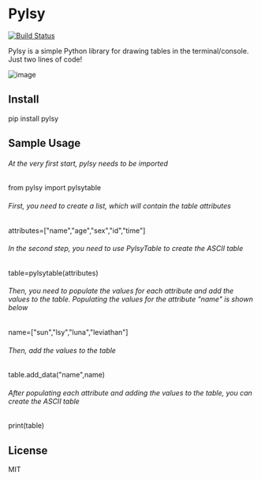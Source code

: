 #  Pylsy

[![Build Status](https://travis-ci.org/Leviathan1995/Pylsy.svg?branch=master)](https://travis-ci.org/Leviathan1995/Pylsy)

Pylsy is a simple Python library for drawing tables in the terminal/console. Just two lines of code! 

 ![image](https://raw.githubusercontent.com/Leviathan1995/Pylsy/master/pzi/span.png)
 

<h2>Install</h2>
       pip install pylsy

<h2>Sample Usage</h2>
<h6>At the very first start, pylsy needs to be imported</h6>
       from pylsy import pylsytable
<h6>First, you need to create a list, which will contain the table attributes</h6>
       attributes=["name","age","sex","id","time"]
<h6>In the second step, you need to use PylsyTable to create the ASCII table </h6>
       table=pylsytable(attributes)
<h6>Then, you need to populate the values for each attribute and add the values to the table. Populating the values for the attribute "name" is shown below</h6>
       name=["sun","lsy","luna","leviathan"]
<h6>Then, add the values to the table </h6>
       table.add_data("name",name)
<h6>After populating each attribute and adding the values to the table, you can create the ASCII table</h6>
       print(table)

<h2>License</h2>
       MIT




